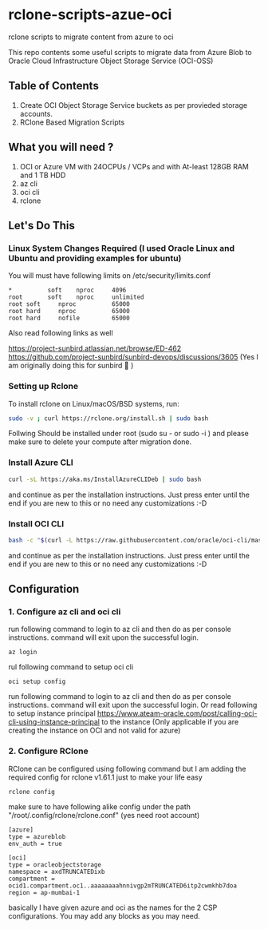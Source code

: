 # rclone-scripts-azue-oci
rclone scripts to migrate content from azure to oci

This repo contents some useful scripts to migrate data from Azure Blob to Oracle Cloud Infrastructure Object Storage Service (OCI-OSS)

## Table of Contents 

1. Create OCI Object Storage Service buckets as per provieded storage accounts.
2. RClone Based Migration Scripts

## What you will need ?

1. OCI or Azure VM with 24OCPUs / VCPs and with At-least 128GB RAM and 1 TB HDD
2. az cli
3. oci cli
4. rclone

## Let's Do This

### Linux System Changes Required (I used Oracle Linux and Ubuntu and providing examples for ubuntu)

You will must have following limits on /etc/security/limits.conf

```
*          soft    nproc     4096
root       soft    nproc     unlimited
root soft     nproc          65000    
root hard     nproc          65000   
root hard     nofile         65000
```

Also read following links as well

https://project-sunbird.atlassian.net/browse/ED-462
https://github.com/project-sunbird/sunbird-devops/discussions/3605
(Yes I am originally doing this for sunbird 🦖 )

### Setting up Rclone 

To install rclone on Linux/macOS/BSD systems, run:

```bash
sudo -v ; curl https://rclone.org/install.sh | sudo bash
```

Follwing Should be installed under root (sudo su - or sudo -i ) and please make sure to delete your compute after migration done.

### Install Azure CLI

```bash
curl -sL https://aka.ms/InstallAzureCLIDeb | sudo bash
```
and continue as per the installation instructions. Just press enter until the end if you are new to this or no need any customizations :-D

### Install OCI CLI

```bash
bash -c "$(curl -L https://raw.githubusercontent.com/oracle/oci-cli/master/scripts/install/install.sh)"
```
and continue as per the installation instructions. Just press enter until the end if you are new to this or no need any customizations :-D

## Configuration

### 1. Configure az cli and oci cli

run following command to login to az cli and then do as per console instructions. command will exit upon the successful login. 

```
az login
```

rul following command to setup oci cli

```
oci setup config
```

run following command to login to az cli and then do as per console instructions. command will exit upon the successful login. Or read following to setup instance principal https://www.ateam-oracle.com/post/calling-oci-cli-using-instance-principal to the instance (Only applicable if you are creating the instance on OCI and not valid for azure)


### 2. Configure RClone

RClone can be configured using following command but I am adding the required config for rclone v1.61.1 just to make your life easy

```
rclone config
```

make sure to have following alike config under the path "/root/.config/rclone/rclone.conf" (yes need root account)

```vim
[azure]
type = azureblob
env_auth = true

[oci]
type = oracleobjectstorage
namespace = axdTRUNCATEDixb
compartment = ocid1.compartment.oc1..aaaaaaaahnnivgp2mTRUNCATED6itp2cwmkhb7doa
region = ap-mumbai-1
```
basically I have given azure and oci as the names for the 2 CSP configurations. You may add any blocks as you may need.




